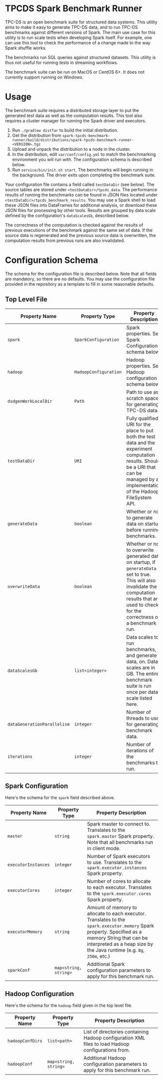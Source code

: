 TPCDS Spark Benchmark Runner
==================================

TPC-DS is an open benchmark suite for structured data systems. This utility aims to make it easy to generate TPC-DS
data, and to run TPC-DS benchmarks against different versions of Spark. The main use case for this utility is to run
scale tests when developing Spark itself. For example, one can use this tool to check the performance of a change made
to the way Spark shuffle works.

The benchmarks run SQL queries against structured datasets. This utility is thus not useful for running tests in
streaming workflows.

The benchmark suite can be run on MacOS or CentOS 6+. It does not currently support running on Windows.

# Usage

The benchmark suite requires a distributed storage layer to put the generated test data as well as the computation
results. This tool also requires a cluster manager for running the Spark driver and executors.

1. Run `./gradlew distTar` to build the initial distribution.
2. Get the distribution from `spark-tpcds-benchmark-runner/build/distributions/spark-tpcds-benchmark-runner-<VERSION>.tgz`
3. Upload and unpack the distribution to a node in the cluster.
4. In the distribution, edit `var/conf/config.yml` to match the benchmarking environment you will run with.
   The configuration schema is described below.
5. Run `service/bin/init.sh start`. The benchmarks will begin running in the background. The driver exits upon
   completing the benchmark suite.

Your configuration file contains a field called `testDataDir` (see below). The source tables are stored under `<testDataDir>/tpcds_data`.
The performance results of running the benchmarks can be found in JSON files located under `<testDataDir>/tpcds_benchmark_results`.
You may use a Spark shell to load these JSON files into DataFrames for additional analysis, or download these JSON files
for processing by other tools. Results are grouped by data scale defined by the configuration's `dataScalesGb`, described below.

The correctness of the computation is checked against the results of previous executions of the benchmark against the
same set of data. If the source data is regenerated and the previous source data is overwritten, the computation results
from previous runs are also invalidated.

# Configuration Schema

The schema for the configuration file is described below. Note that all fields are mandatory, so there are no defaults.
You may use the configuration file provided in the repository as a template to fill in some reasonable defaults.

## Top Level File

| Property Name              | Property Type        | Property Description                                     |
| ---------------------------|----------------------|----------------------------------------------------------|
| `spark`                    | `SparkConfiguration` | Spark properties. See Spark Configuration schema below.  |
| `hadoop`                   | `HadoopConfiguration`| Hadoop properties. See Hadoop configuration schema below.|
| `dsdgenWorkLocalDir`       | `Path`               | Path to use as scratch space for generating TPC-DS data. |
| `testDataDir`              | `URI`                | Fully qualified URI for the place to put both the test data and the experiment computation results. Should be a URI that can be managed by an implementation of the Hadoop FileSystem API. |
| `generateData`             | `boolean`            | Whether or not to generate data on startup before running benchmarks.|
| `overwriteData`            | `boolean`            | Whether or not to overwrite generated data on startup, if `generateData` is set to true. This will also invalidate the computation results that are used to check for the correctness of a benchmark run.|
| `dataScalesGb`             | `list<integer>`      | Data scales to run benchmarks, and generate data, on. Data scales are in GB. The entire benchmark suite is run once per data scale listed here.|
| `dataGenerationParallelism`| `integer`            | Number of threads to use for generating benchmark data.|
| `iterations`               | `integer`            | Number of iterations of the benchmarks to run.         |

## Spark Configuration

Here's the schema for the `spark` field described above.

| Property Name              | Property Type        | Property Description                                     |
| ---------------------------|----------------------|----------------------------------------------------------|
| `master`                   | `string`             | Spark master to connect to. Translates to the `spark.master` Spark property. Note that all benchmarks run in client mode.|
| `executorInstances`        | `integer`            | Number of Spark executors to use. Translates to the `spark.executor.instances` Spark property.|
| `executorCores`            | `integer`            | Number of cores to allocate to each executor. Translates to the `spark.executor.cores` Spark property.|
| `executorMemory`           | `string`             | Amount of memory to allocate to each executor. Translates to the `spark.executor.memory` Spark property. Specified as a memory String that can be interpreted as a heap size by the Java runtime (e.g. `8g`, `256m`, etc.)|
| `sparkConf`                | `map<string, string>`| Additional Spark configuration parameters to apply for this benchmark run.|

## Hadoop Configuration

Here's the schema for the `hadoop` field given in the top level file.

| Property Name              | Property Type        | Property Description                                     |
| ---------------------------|----------------------|----------------------------------------------------------|
| `hadoopConfDirs`           | `list<path>`         | List of directories containing Hadoop configuration XML files to load Hadoop configurations from.|
| `hadoopConf`               | `map<string, string>`| Additional Hadoop configuration parameters to apply for this benchmark run.|
